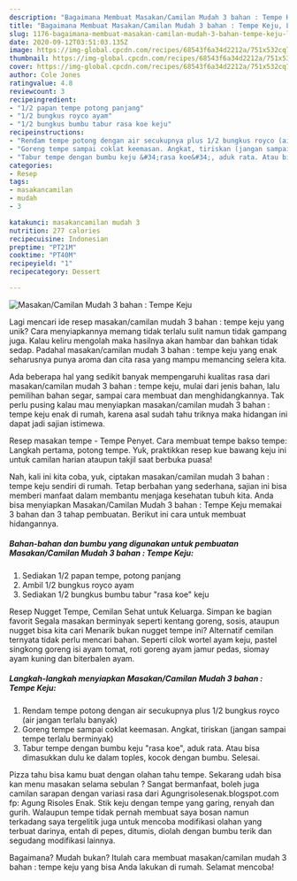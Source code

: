 ```yaml
---
description: "Bagaimana Membuat Masakan/Camilan Mudah 3 bahan : Tempe Keju, Lezat"
title: "Bagaimana Membuat Masakan/Camilan Mudah 3 bahan : Tempe Keju, Lezat"
slug: 1176-bagaimana-membuat-masakan-camilan-mudah-3-bahan-tempe-keju-lezat
date: 2020-09-12T03:51:03.135Z
image: https://img-global.cpcdn.com/recipes/68543f6a34d2212a/751x532cq70/masakancamilan-mudah-3-bahan-tempe-keju-foto-resep-utama.jpg
thumbnail: https://img-global.cpcdn.com/recipes/68543f6a34d2212a/751x532cq70/masakancamilan-mudah-3-bahan-tempe-keju-foto-resep-utama.jpg
cover: https://img-global.cpcdn.com/recipes/68543f6a34d2212a/751x532cq70/masakancamilan-mudah-3-bahan-tempe-keju-foto-resep-utama.jpg
author: Cole Jones
ratingvalue: 4.8
reviewcount: 3
recipeingredient:
- "1/2 papan tempe potong panjang"
- "1/2 bungkus royco ayam"
- "1/2 bungkus bumbu tabur rasa koe keju"
recipeinstructions:
- "Rendam tempe potong dengan air secukupnya plus 1/2 bungkus royco (air jangan terlalu banyak)"
- "Goreng tempe sampai coklat keemasan. Angkat, tiriskan (jangan sampai tempe terlalu berminyak)"
- "Tabur tempe dengan bumbu keju &#34;rasa koe&#34;, aduk rata. Atau bisa dimasukkan dulu ke dalam toples, kocok dengan bumbu. Selesai."
categories:
- Resep
tags:
- masakancamilan
- mudah
- 3

katakunci: masakancamilan mudah 3 
nutrition: 277 calories
recipecuisine: Indonesian
preptime: "PT21M"
cooktime: "PT40M"
recipeyield: "1"
recipecategory: Dessert

---
```



![Masakan/Camilan Mudah 3 bahan : Tempe Keju](https://img-global.cpcdn.com/recipes/68543f6a34d2212a/751x532cq70/masakancamilan-mudah-3-bahan-tempe-keju-foto-resep-utama.jpg)

Lagi mencari ide resep masakan/camilan mudah 3 bahan : tempe keju yang unik? Cara menyiapkannya memang tidak terlalu sulit namun tidak gampang juga. Kalau keliru mengolah maka hasilnya akan hambar dan bahkan tidak sedap. Padahal masakan/camilan mudah 3 bahan : tempe keju yang enak seharusnya punya aroma dan cita rasa yang mampu memancing selera kita.

Ada beberapa hal yang sedikit banyak mempengaruhi kualitas rasa dari masakan/camilan mudah 3 bahan : tempe keju, mulai dari jenis bahan, lalu pemilihan bahan segar, sampai cara membuat dan menghidangkannya. Tak perlu pusing kalau mau menyiapkan masakan/camilan mudah 3 bahan : tempe keju enak di rumah, karena asal sudah tahu triknya maka hidangan ini dapat jadi sajian istimewa.

Resep masakan tempe - Tempe Penyet. Cara membuat tempe bakso tempe: Langkah pertama, potong tempe. Yuk, praktikkan resep kue bawang keju ini untuk camilan harian ataupun takjil saat berbuka puasa!


Nah, kali ini kita coba, yuk, ciptakan masakan/camilan mudah 3 bahan : tempe keju sendiri di rumah. Tetap berbahan yang sederhana, sajian ini bisa memberi manfaat dalam membantu menjaga kesehatan tubuh kita. Anda bisa menyiapkan Masakan/Camilan Mudah 3 bahan : Tempe Keju memakai 3 bahan dan 3 tahap pembuatan. Berikut ini cara untuk membuat hidangannya.

<!--inarticleads1-->

##### Bahan-bahan dan bumbu yang digunakan untuk pembuatan Masakan/Camilan Mudah 3 bahan : Tempe Keju:

1. Sediakan 1/2 papan tempe, potong panjang
1. Ambil 1/2 bungkus royco ayam
1. Sediakan 1/2 bungkus bumbu tabur &#34;rasa koe&#34; keju


Resep Nugget Tempe, Cemilan Sehat untuk Keluarga. Simpan ke bagian favorit Segala masakan berminyak seperti kentang goreng, sosis, ataupun nugget bisa kita cari Menarik bukan nugget tempe ini? Alternatif cemilan ternyata tidak perlu mencari bahan. Seperti cilok wortel ayam keju, pastel singkong goreng isi ayam tomat, roti goreng ayam jamur pedas, siomay ayam kuning dan biterbalen ayam. 

<!--inarticleads2-->

##### Langkah-langkah menyiapkan Masakan/Camilan Mudah 3 bahan : Tempe Keju:

1. Rendam tempe potong dengan air secukupnya plus 1/2 bungkus royco (air jangan terlalu banyak)
1. Goreng tempe sampai coklat keemasan. Angkat, tiriskan (jangan sampai tempe terlalu berminyak)
1. Tabur tempe dengan bumbu keju &#34;rasa koe&#34;, aduk rata. Atau bisa dimasukkan dulu ke dalam toples, kocok dengan bumbu. Selesai.


Pizza tahu bisa kamu buat dengan olahan tahu tempe. Sekarang udah bisa kan menu masakan selama sebulan ? Sangat bermanfaat, boleh juga camilan sarapan dengan variasi rasa dari Agungrisolesenak.blogspot.com fp: Agung Risoles Enak. Stik keju dengan tempe yang garing, renyah dan gurih. Walaupun tempe tidak pernah membuat saya bosan namun terkadang saya tergelitik juga untuk mencoba modifikasi olahan yang terbuat darinya, entah di pepes, ditumis, diolah dengan bumbu terik dan segudang modifikasi lainnya. 

Bagaimana? Mudah bukan? Itulah cara membuat masakan/camilan mudah 3 bahan : tempe keju yang bisa Anda lakukan di rumah. Selamat mencoba!
